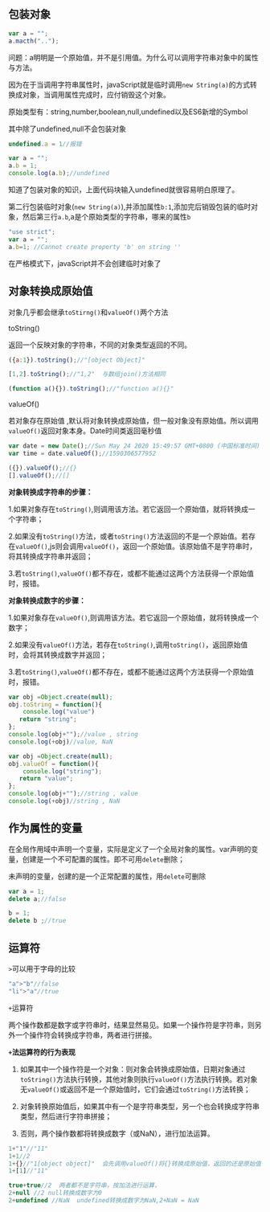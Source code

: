 ## 包装对象

```js
var a = "";
a.macth("..");
```

问题：a明明是一个原始值，并不是引用值。为什么可以调用字符串对象中的属性与方法。

因为在于当调用字符串属性时，javaScript就是临时调用`new String(a)`的方式转换成对象，当调用属性完成时，应付销毁这个对象。

原始类型有：string,number,boolean,null,undefined以及ES6新增的Symbol

其中除了undefined,null不会包装对象

```js
undefined.a = 1//报错
```

```js
var a = "";
a.b = 1;
console.log(a.b);//undefined
```

知道了包装对象的知识，上面代码块输入undefined就很容易明白原理了。

第二行包装临时对象(`new String(a)`),并添加属性`b:1`,添加完后销毁包装的临时对象，然后第三行`a.b`,a是个原始类型的字符串，哪来的属性`b`

```js
"use strict";
var a = "";
a.b=1; //Cannot create property 'b' on string ''
```

在严格模式下，javaScript并不会创建临时对象了

## 对象转换成原始值 

对象几乎都会继承`toStirng()`和`valueOf()`两个方法

toString()

返回一个反映对象的字符串，不同的对象类型返回的不同。

```js
({a:1}).toString();//"[object Object]"

[1,2].toString();//"1,2"  与数组join()方法相同

(function a(){}).toString();//"function a(){}"
```

valueOf()

若对象存在原始值 ,默认将对象转换成原始值，但一般对象没有原始值。所以调用`valueOf()`返回对象本身。Date时间类返回毫秒值 

```js
var date = new Date();//Sun May 24 2020 15:49:57 GMT+0800 (中国标准时间)
var time = date.valueOf();//1590306577952

({}).valueOf();//{}
[].valueOf();//[]
```

**对象转换成字符串的步骤：**

1.如果对象存在`toString()`,则调用该方法。若它返回一个原始值，就将转换成一个字符串；

2.如果没有`toString()`方法，或者`toString()`方法返回的不是一个原始值。若存在`valueOf()`,js则会调用`valueOf()`，返回一个原始值。该原始值不是字符串时，将其转换成字符串并返回；

3.若`toString()`,`valueOf()`都不存在，或都不能通过这两个方法获得一个原始值时，报错。

**对象转换成数字的步骤：**

1.如果对象存在`valueOf()`,则调用该方法。若它返回一个原始值，就将转换成一个数字；

2.如果没有`valueOf()`方法，若存在`toString()`,调用`toString()`，返回原始值时，会将其转换成数字并返回；

3.若`toString()`,`valueOf()`都不存在，或都不能通过这两个方法获得一个原始值时，报错。

```js
var obj =Object.create(null);
obj.toString = function(){
    console.log("value")
   return "string";
};
console.log(obj+"");//value , string
console.log(+obj)//value, NaN

var obj =Object.create(null);
obj.valueOf = function(){
    console.log("string");
   return "value";
};
console.log(obj+"");//string , value
console.log(+obj)//string , NaN

```

## 作为属性的变量

在全局作用域中声明一个变量，实际是定义了一个全局对象的属性。var声明的变量，创建是一个不可配置的属性。即不可用`delete`删除；

未声明的变量，创建的是一个正常配置的属性，用`delete`可删除

```js
var a = 1;
delete a;//false

b = 1;
delete b ;//true
```

## 运算符

`>`可以用于字母的比较

```js
"a">"b"//false
"li">"a"//true
```

`+`运算符

两个操作数都是数字或字符串时，结果显然易见。如果一个操作符是字符串，则另外一个操作符会转换成字符串，两者进行拼接。

**`+`法运算符的行为表现**

1. 如果其中一个操作符是一个对象：则对象会转换成原始值，日期对象通过`toString()`方法执行转换，其他对象则执行`valueOf()`方法执行转换。若对象无`valueOf()`或返回不是一个原始值时，它们会通过`toString()`方法转换；

2. 对象转换原始值后，如果其中有一个是字符串类型，另一个也会转换成字符串类型，然后进行字符串拼接；
3. 否则，两个操作数都将转换成数字（或NaN），进行加法运算。

```js
1+"1"//"11"
1+1//2
1+{}//"1[object object]"  会先调用valueOf()将{}转换成原始值，返回的还是原始值时，会调用toString()转换成字符串然后进行拼接
1+[1]//"11"

true+true//2  两者都不是字符串，按加法进行运算，
2+null //2 null转换成数字为0
2+undefined //NaN  undefined转换成数字为NaN,2+NaN = NaN
```

